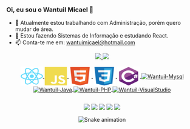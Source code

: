 ### Oi, eu sou o Wantuil Micael 👋

- 🔭 Atualmente estou trabalhando com Administração, porém quero mudar de área.
- 🌱 Estou fazendo Sistemas de Informação e estudando React.
- 📫 Conta-te me em: wantuimicael@hotmail.com

<div align="center">
  <a href="https://github.com/WantuilMicael">
  <img height="190em" src="https://github-readme-stats.vercel.app/api?username=WantuilMicael&show_icons=true&theme=gruvbox&include_all_commits=true&count_private=true"/>
  <img height="190em" src="https://github-readme-stats.vercel.app/api/top-langs/?username=WantuilMicael&langs_count=20&langs_count=7&theme=gruvbox"/>
</div>
  
<div style="display: inline_block" align="center"><br>
  <img align="center" alt="Wantuil-React" height="50" width="60" src="https://raw.githubusercontent.com/devicons/devicon/master/icons/react/react-original.svg">
  <img align="center" alt="Wantuil-Js" height="50" width="60" src="https://raw.githubusercontent.com/devicons/devicon/master/icons/javascript/javascript-plain.svg">
  <img align="center" alt="Wantuil-HTML" height="50" width="60" src="https://raw.githubusercontent.com/devicons/devicon/master/icons/html5/html5-original.svg">
  <img align="center" alt="Wantuil-CSS" height="50" width="60" src="https://raw.githubusercontent.com/devicons/devicon/master/icons/css3/css3-original.svg">
  <img align="center" alt="Wantuil-Csharp" height="50" width="60" src="https://raw.githubusercontent.com/devicons/devicon/master/icons/csharp/csharp-original.svg">
  <img align="center" alt="Wantuil-Mysql" height="50" width="60" src="https://cdn.jsdelivr.net/gh/devicons/devicon/icons/mysql/mysql-original-wordmark.svg" />
  <img align="center" alt="Wantuil-Java" height="50" width="60" src="https://cdn.jsdelivr.net/gh/devicons/devicon/icons/java/java-original-wordmark.svg" />
  <img align="center" alt="Wantuil-PHP" height="50" width="60" src="https://cdn.jsdelivr.net/gh/devicons/devicon/icons/php/php-original.svg" />
  <img align="center" alt="Wantuil-VisualStudio" height="60" width="40" src="https://cdn.jsdelivr.net/gh/devicons/devicon/icons/visualstudio/visualstudio-plain.svg" />
</div>

  ##
  
<div align="center"> 
  <a href="https://www.instagram.com/wantuil.micael" target="_blank"><img src="https://img.shields.io/badge/-Instagram-%23E4405F?style=for-the-badge&logo=instagram&logoColor=white" target="_blank"></a>  
  <a href="https://www.twitch.tv/wantuilmicael" target="_blank"><img src="https://img.shields.io/badge/Twitch-9146FF?style=for-the-badge&logo=twitch&logoColor=white" target="_blank"></a>  
 <a href="https://discord.gg/F2ktS8aEUU" target="_blank"><img src="https://img.shields.io/badge/Discord-7289DA?style=for-the-badge&logo=discord&logoColor=white" target="_blank"></a>  
 <a href = "mailto:wantuimicael@hotmail.com"><img src="https://img.shields.io/badge/Microsoft_Outlook-0078D4?style=for-the-badge&logo=microsoft-outlook&logoColor=white" target="_blank"></a> 
 <a href="https://www.linkedin.com/in/wantuil-alves-350b6b14a/" target="_blank"><img src="https://img.shields.io/badge/-LinkedIn-%230077B5?style=for-the-badge&logo=linkedin&logoColor=white" target="_blank"></a>
  
  ![Snake animation](https://github.com/WantuilMicael/WantuilMicael/blob/output/github-contribution-grid-snake.svg)
</div>

  
